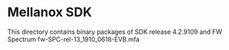 Mellanox SDK
=============

This directory contains binary packages of SDK release 4.2.9109 and FW Spectrum fw-SPC-rel-13_1910_0618-EVB.mfa
